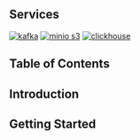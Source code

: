 <!-- omit in toc -->
## Services
[![kafka](https://img.shields.io/badge/kafka-231F20?style=for-the-badge&logo=apachekafka&logoColor=white)](#)
[![minio s3](https://img.shields.io/badge/minio%20s3-CB1F2A?style=for-the-badge&logo=minio&logoColor=white)](#)
[![clickhouse](https://img.shields.io/badge/clickhouse-FFDD00?style=for-the-badge&logo=clickhouse&logoColor=black)](#)

<!-- omit in toc -->
## Table of Contents

## Introduction

## Getting Started